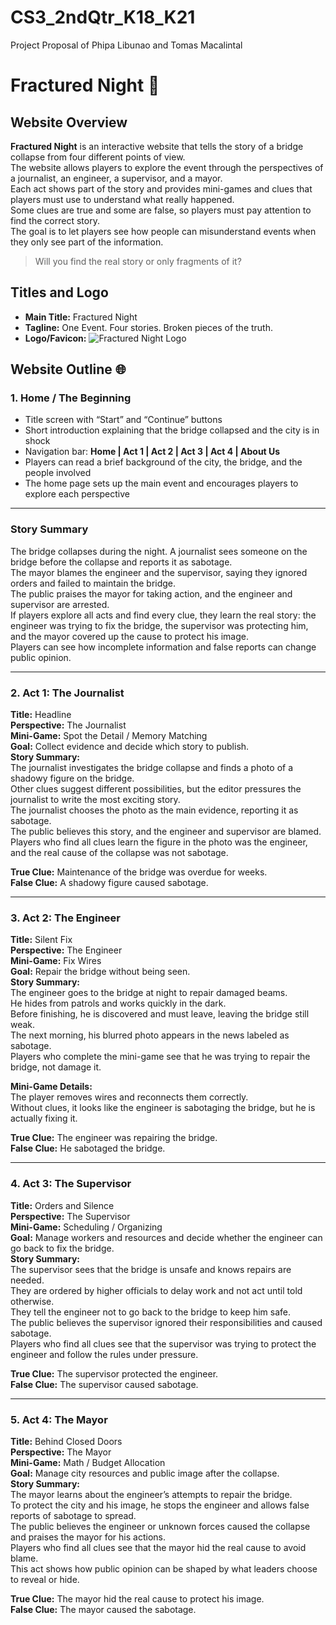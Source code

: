 # CS3_2ndQtr_K18_K21
Project Proposal of Phipa Libunao and Tomas Macalintal

# Fractured Night 🌚

## Website Overview
**Fractured Night** is an interactive website that tells the story of a bridge collapse from four different points of view.  
The website allows players to explore the event through the perspectives of a journalist, an engineer, a supervisor, and a mayor.  
Each act shows part of the story and provides mini-games and clues that players must use to understand what really happened.  
Some clues are true and some are false, so players must pay attention to find the correct story.  
The goal is to let players see how people can misunderstand events when they only see part of the information.  

> Will you find the real story or only fragments of it?

## Titles and Logo
- **Main Title:** Fractured Night  
- **Tagline:** One Event. Four stories. Broken pieces of the truth.  
- **Logo/Favicon:**  ![Fractured Night Logo](assets/cspairproj_favicon.png)

## Website Outline 🌐

### 1. Home / The Beginning
- Title screen with “Start” and “Continue” buttons  
- Short introduction explaining that the bridge collapsed and the city is in shock  
- Navigation bar: **Home | Act 1 | Act 2 | Act 3 | Act 4 | About Us**  
- Players can read a brief background of the city, the bridge, and the people involved  
- The home page sets up the main event and encourages players to explore each perspective

---

### Story Summary
The bridge collapses during the night. A journalist sees someone on the bridge before the collapse and reports it as sabotage.  
The mayor blames the engineer and the supervisor, saying they ignored orders and failed to maintain the bridge.  
The public praises the mayor for taking action, and the engineer and supervisor are arrested.  
If players explore all acts and find every clue, they learn the real story: the engineer was trying to fix the bridge, the supervisor was protecting him, and the mayor covered up the cause to protect his image.  
Players can see how incomplete information and false reports can change public opinion.

---

### 2. Act 1: The Journalist
**Title:** Headline  
**Perspective:** The Journalist  
**Mini-Game:** Spot the Detail / Memory Matching  
**Goal:** Collect evidence and decide which story to publish.  
**Story Summary:**  
The journalist investigates the bridge collapse and finds a photo of a shadowy figure on the bridge.  
Other clues suggest different possibilities, but the editor pressures the journalist to write the most exciting story.  
The journalist chooses the photo as the main evidence, reporting it as sabotage.  
The public believes this story, and the engineer and supervisor are blamed.  
Players who find all clues learn the figure in the photo was the engineer, and the real cause of the collapse was not sabotage.

**True Clue:** Maintenance of the bridge was overdue for weeks.  
**False Clue:** A shadowy figure caused sabotage.

---

### 3. Act 2: The Engineer
**Title:** Silent Fix  
**Perspective:** The Engineer  
**Mini-Game:** Fix Wires  
**Goal:** Repair the bridge without being seen.  
**Story Summary:**  
The engineer goes to the bridge at night to repair damaged beams.  
He hides from patrols and works quickly in the dark.  
Before finishing, he is discovered and must leave, leaving the bridge still weak.  
The next morning, his blurred photo appears in the news labeled as sabotage.  
Players who complete the mini-game see that he was trying to repair the bridge, not damage it.

**Mini-Game Details:**  
The player removes wires and reconnects them correctly.  
Without clues, it looks like the engineer is sabotaging the bridge, but he is actually fixing it.

**True Clue:** The engineer was repairing the bridge.  
**False Clue:** He sabotaged the bridge.

---

### 4. Act 3: The Supervisor
**Title:** Orders and Silence  
**Perspective:** The Supervisor  
**Mini-Game:** Scheduling / Organizing  
**Goal:** Manage workers and resources and decide whether the engineer can go back to fix the bridge.  
**Story Summary:**  
The supervisor sees that the bridge is unsafe and knows repairs are needed.  
They are ordered by higher officials to delay work and not act until told otherwise.  
They tell the engineer not to go back to the bridge to keep him safe.  
The public believes the supervisor ignored their responsibilities and caused sabotage.  
Players who find all clues see that the supervisor was trying to protect the engineer and follow the rules under pressure.

**True Clue:** The supervisor protected the engineer.  
**False Clue:** The supervisor caused sabotage.

---

### 5. Act 4: The Mayor
**Title:** Behind Closed Doors  
**Perspective:** The Mayor  
**Mini-Game:** Math / Budget Allocation  
**Goal:** Manage city resources and public image after the collapse.  
**Story Summary:**  
The mayor learns about the engineer’s attempts to repair the bridge.  
To protect the city and his image, he stops the engineer and allows false reports of sabotage to spread.  
The public believes the engineer or unknown forces caused the collapse and praises the mayor for his actions.  
Players who find all clues see that the mayor hid the real cause to avoid blame.  
This act shows how public opinion can be shaped by what leaders choose to reveal or hide.

**True Clue:** The mayor hid the real cause to protect his image.  
**False Clue:** The mayor caused the sabotage.
